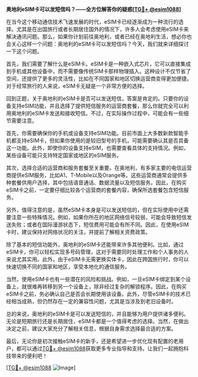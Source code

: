 **奥地利eSIM卡可以发短信吗？——全方位解答你的疑惑[[TG💪+ @esim1088](https://t.me/s/esim1088)]**

在当今这个移动通信技术飞速发展的时代，eSIM卡已经逐渐成为一种流行的选择。尤其是在出国旅行或者长期居住国外的情况下，许多人会考虑使用eSIM卡来解决通讯问题。那么，如果你计划前往奥地利，或者已经在奥地利生活，想必你也会关心这样一个问题：奥地利的eSIM卡可以发短信吗？今天，我们就来详细探讨一下这个问题。

首先，我们需要了解什么是eSIM卡。eSIM卡是一种嵌入式芯片，它可以直接集成到手机或其他设备中，而不需要像传统SIM卡那样物理插入。这种设计不仅节省了空间，还提供了更多的灵活性，比如在不同国家和地区切换运营商变得更加便捷。对于经常旅行的人来说，eSIM卡无疑是一个非常方便的选择。

回到正题，关于奥地利的eSIM卡是否可以发送短信，答案是肯定的。只要你的设备支持eSIM功能，并且选择了提供短信服务的运营商套餐，那么你就完全可以利用奥地利的eSIM卡发送和接收短信。不过，在实际操作过程中，可能会有一些细节需要注意。

首先，你需要确保你的手机或设备支持eSIM功能。目前市面上大多数新款智能手机都支持eSIM卡，但如果你使用的是较旧型号的手机，可能需要确认其是否具备这一功能。此外，即使你的设备支持eSIM，也需要查看具体的支持情况。例如，某些设备可能只支持特定国家或地区的eSIM服务。

其次，选择合适的运营商和服务套餐至关重要。在奥地利，有多家主要的电信运营商提供eSIM服务，比如A1、T-Mobile以及Orange等。这些运营商通常会提供多种套餐供用户选择，其中包括语音通话、数据流量以及短信服务。因此，在购买eSIM卡之前，一定要仔细比较各个运营商的套餐内容，确保所选套餐包含短信服务。

另外，值得注意的是，虽然eSIM卡本身是可以发送短信的，但在实际使用中还需要注意一些特殊情况。例如，如果你所在的地区网络信号较弱，可能会导致短信发送失败；或者在国际漫游状态下，短信费用可能会有所不同。因此，在使用eSIM卡时，建议保持对网络状况的关注，并提前了解相关资费政策。

除了基本的短信功能外，奥地利的eSIM卡还能带来许多其他便利。比如，通过eSIM卡，你可以轻松实现多号码管理，这对于需要同时处理工作和个人事务的人来说尤其实用。此外，由于eSIM卡无需更换实体卡，因此在跨国旅行时，你可以快速切换不同的国家和地区，享受本地化的通信服务。

当然，使用eSIM卡也有一些潜在的风险和挑战。例如，一旦eSIM卡绑定到某个设备上，就很难再转移到另一个设备上，除非经过复杂的解锁程序。因此，在购买eSIM卡之前，务必确认自己是否会长期使用该设备。此外，尽管eSIM卡的技术已经相当成熟，但仍然存在一定的兼容性问题，尤其是当涉及到老旧设备时。

总的来说，奥地利的eSIM卡是可以发送短信的，并且能够为用户提供诸多便利。无论是短期旅行还是长期居住，eSIM卡都是一个值得考虑的选择。当然，在做出决定之前，建议大家充分了解相关信息，根据自身需求选择最合适的方案。

最后，无论你是初次接触eSIM卡的新手，还是希望进一步优化现有配置的老用户，都可以通过[TG💪+ @esim1088](https://t.me/s/esim1088)获取更多专业指导和支持。让我们一起拥抱科技带来的便利吧！

[[TG💪+ @esim1088](https://t.me/s/esim1088) ![Image](https://i.postimg.cc/4NQfJmqS/Snipaste-2025-05-13-00-14-12.png)]